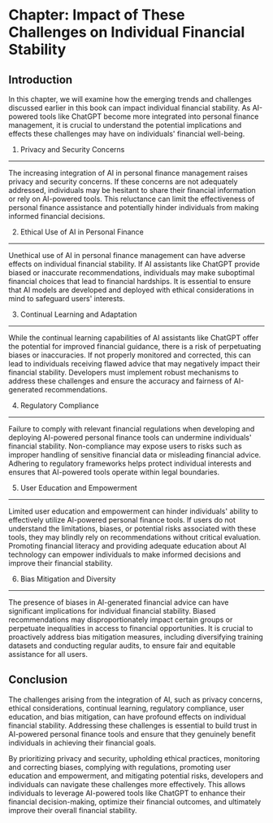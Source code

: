 Chapter: Impact of These Challenges on Individual Financial Stability
=====================================================================

Introduction
------------

In this chapter, we will examine how the emerging trends and challenges discussed earlier in this book can impact individual financial stability. As AI-powered tools like ChatGPT become more integrated into personal finance management, it is crucial to understand the potential implications and effects these challenges may have on individuals' financial well-being.

1. Privacy and Security Concerns
--------------------------------

The increasing integration of AI in personal finance management raises privacy and security concerns. If these concerns are not adequately addressed, individuals may be hesitant to share their financial information or rely on AI-powered tools. This reluctance can limit the effectiveness of personal finance assistance and potentially hinder individuals from making informed financial decisions.

2. Ethical Use of AI in Personal Finance
----------------------------------------

Unethical use of AI in personal finance management can have adverse effects on individual financial stability. If AI assistants like ChatGPT provide biased or inaccurate recommendations, individuals may make suboptimal financial choices that lead to financial hardships. It is essential to ensure that AI models are developed and deployed with ethical considerations in mind to safeguard users' interests.

3. Continual Learning and Adaptation
------------------------------------

While the continual learning capabilities of AI assistants like ChatGPT offer the potential for improved financial guidance, there is a risk of perpetuating biases or inaccuracies. If not properly monitored and corrected, this can lead to individuals receiving flawed advice that may negatively impact their financial stability. Developers must implement robust mechanisms to address these challenges and ensure the accuracy and fairness of AI-generated recommendations.

4. Regulatory Compliance
------------------------

Failure to comply with relevant financial regulations when developing and deploying AI-powered personal finance tools can undermine individuals' financial stability. Non-compliance may expose users to risks such as improper handling of sensitive financial data or misleading financial advice. Adhering to regulatory frameworks helps protect individual interests and ensures that AI-powered tools operate within legal boundaries.

5. User Education and Empowerment
---------------------------------

Limited user education and empowerment can hinder individuals' ability to effectively utilize AI-powered personal finance tools. If users do not understand the limitations, biases, or potential risks associated with these tools, they may blindly rely on recommendations without critical evaluation. Promoting financial literacy and providing adequate education about AI technology can empower individuals to make informed decisions and improve their financial stability.

6. Bias Mitigation and Diversity
--------------------------------

The presence of biases in AI-generated financial advice can have significant implications for individual financial stability. Biased recommendations may disproportionately impact certain groups or perpetuate inequalities in access to financial opportunities. It is crucial to proactively address bias mitigation measures, including diversifying training datasets and conducting regular audits, to ensure fair and equitable assistance for all users.

Conclusion
----------

The challenges arising from the integration of AI, such as privacy concerns, ethical considerations, continual learning, regulatory compliance, user education, and bias mitigation, can have profound effects on individual financial stability. Addressing these challenges is essential to build trust in AI-powered personal finance tools and ensure that they genuinely benefit individuals in achieving their financial goals.

By prioritizing privacy and security, upholding ethical practices, monitoring and correcting biases, complying with regulations, promoting user education and empowerment, and mitigating potential risks, developers and individuals can navigate these challenges more effectively. This allows individuals to leverage AI-powered tools like ChatGPT to enhance their financial decision-making, optimize their financial outcomes, and ultimately improve their overall financial stability.
